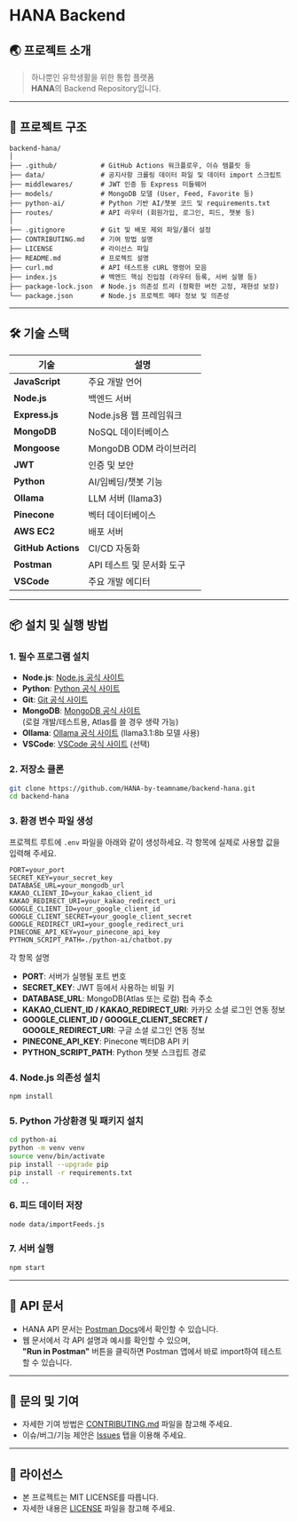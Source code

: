 # HANA Backend

## 🌏 프로젝트 소개

> 하나뿐인 유학생활을 위한 통합 플랫폼  
> **HANA**의 Backend Repository입니다.

---

## 📁 프로젝트 구조

```
backend-hana/
│
├── .github/           # GitHub Actions 워크플로우, 이슈 템플릿 등
├── data/              # 공지사항 크롤링 데이터 파일 및 데이터 import 스크립트
├── middlewares/       # JWT 인증 등 Express 미들웨어
├── models/            # MongoDB 모델 (User, Feed, Favorite 등)
├── python-ai/         # Python 기반 AI/챗봇 코드 및 requirements.txt
├── routes/            # API 라우터 (회원가입, 로그인, 피드, 챗봇 등)
│
├── .gitignore         # Git 및 배포 제외 파일/폴더 설정
├── CONTRIBUTING.md    # 기여 방법 설명
├── LICENSE            # 라이선스 파일
├── README.md          # 프로젝트 설명
├── curl.md            # API 테스트용 cURL 명령어 모음
├── index.js           # 백엔드 핵심 진입점 (라우터 등록, 서버 실행 등)
├── package-lock.json  # Node.js 의존성 트리 (정확한 버전 고정, 재현성 보장)
└── package.json       # Node.js 프로젝트 메타 정보 및 의존성
```

---

## 🛠️ 기술 스택

| 기술              | 설명                                 |
|-------------------|--------------------------------------|
| **JavaScript**    | 주요 개발 언어                       |
| **Node.js**       | 백엔드 서버                          |
| **Express.js**    | Node.js용 웹 프레임워크              |
| **MongoDB**       | NoSQL 데이터베이스                   |
| **Mongoose**      | MongoDB ODM 라이브러리               |
| **JWT**           | 인증 및 보안                         |
| **Python**        | AI/임베딩/챗봇 기능                  |
| **Ollama**        | LLM 서버 (llama3)                    |
| **Pinecone**      | 벡터 데이터베이스                    |
| **AWS EC2**       | 배포 서버                            |
| **GitHub Actions**| CI/CD 자동화                         |
| **Postman**       | API 테스트 및 문서화 도구            |
| **VSCode**        | 주요 개발 에디터                     |

---

## 📦 설치 및 실행 방법

### 1. 필수 프로그램 설치

- **Node.js**: [Node.js 공식 사이트](https://nodejs.org/)
- **Python**: [Python 공식 사이트](https://www.python.org/downloads/)
- **Git**: [Git 공식 사이트](https://git-scm.com/download/win)
- **MongoDB**: [MongoDB 공식 사이트](https://www.mongodb.com/try/download/community)  
  (로컬 개발/테스트용, Atlas를 쓸 경우 생략 가능)
- **Ollama**: [Ollama 공식 사이트](https://ollama.com/download)
  (llama3.1:8b 모델 사용)
- **VSCode**: [VSCode 공식 사이트](https://code.visualstudio.com/) (선택)

### 2. 저장소 클론

```bash
git clone https://github.com/HANA-by-teamname/backend-hana.git
cd backend-hana
```

### 3. 환경 변수 파일 생성

프로젝트 루트에 `.env` 파일을 아래와 같이 생성하세요.
각 항목에 실제로 사용할 값을 입력해 주세요.

```env
PORT=your_port
SECRET_KEY=your_secret_key
DATABASE_URL=your_mongodb_url
KAKAO_CLIENT_ID=your_kakao_client_id
KAKAO_REDIRECT_URI=your_kakao_redirect_uri
GOOGLE_CLIENT_ID=your_google_client_id
GOOGLE_CLIENT_SECRET=your_google_client_secret
GOOGLE_REDIRECT_URI=your_google_redirect_uri
PINECONE_API_KEY=your_pinecone_api_key
PYTHON_SCRIPT_PATH=./python-ai/chatbot.py
```

각 항목 설명

- **PORT**: 서버가 실행될 포트 번호
- **SECRET_KEY**: JWT 등에서 사용하는 비밀 키
- **DATABASE_URL**: MongoDB(Atlas 또는 로컬) 접속 주소
- **KAKAO_CLIENT_ID / KAKAO_REDIRECT_URI**: 카카오 소셜 로그인 연동 정보
- **GOOGLE_CLIENT_ID / GOOGLE_CLIENT_SECRET / GOOGLE_REDIRECT_URI**: 구글 소셜 로그인 연동 정보
- **PINECONE_API_KEY**: Pinecone 벡터DB API 키
- **PYTHON_SCRIPT_PATH**: Python 챗봇 스크립트 경로

### 4. Node.js 의존성 설치

```bash
npm install
```

### 5. Python 가상환경 및 패키지 설치

```bash
cd python-ai
python -m venv venv
source venv/bin/activate
pip install --upgrade pip
pip install -r requirements.txt
cd ..
```

### 6. 피드 데이터 저장

```bash
node data/importFeeds.js
```

### 7. 서버 실행

```bash
npm start
```

---

## 📑 API 문서
- HANA API 문서는 [Postman Docs](https://documenter.getpostman.com/view/45329803/2sB2x6nsYn)에서 확인할 수 있습니다.  
- 웹 문서에서 각 API 설명과 예시를 확인할 수 있으며,  
**"Run in Postman"** 버튼을 클릭하면 Postman 앱에서 바로 import하여 테스트할 수 있습니다.

---

## 🙋 문의 및 기여

- 자세한 기여 방법은 [CONTRIBUTING.md](CONTRIBUTING.md) 파일을 참고해 주세요.
- 이슈/버그/기능 제안은 [Issues](https://github.com/HANA-by-teamname/backend-hana/issues) 탭을 이용해 주세요.

---

## 📄 라이선스

- 본 프로젝트는 MIT LICENSE를 따릅니다.
- 자세한 내용은 [LICENSE](LICENSE) 파일을 참고해 주세요.
